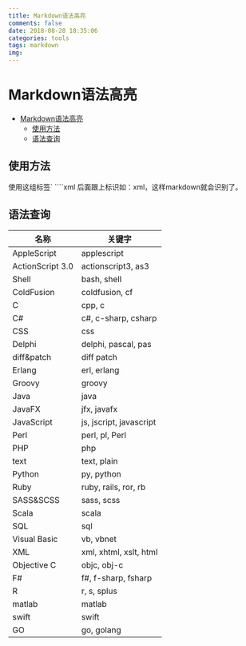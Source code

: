 ```yaml
---
title: Markdown语法高亮
comments: false
date: 2018-08-28 18:35:06
categories: tools
tags: markdown
img:
---
```


# Markdown语法高亮
<!-- TOC -->

- [Markdown语法高亮](#markdown%E8%AF%AD%E6%B3%95%E9%AB%98%E4%BA%AE)
    - [使用方法](#%E4%BD%BF%E7%94%A8%E6%96%B9%E6%B3%95)
    - [语法查询](#%E8%AF%AD%E6%B3%95%E6%9F%A5%E8%AF%A2)

<!-- /TOC -->
## 使用方法  
使用这组标签` ````xml  后面跟上标识如：xml，这样markdown就会识别了。

## 语法查询  

名称| 关键字
---|---
AppleScript|applescript  
ActionScript 3.0|	actionscript3, as3
Shell|	bash, shell
ColdFusion|	coldfusion, cf
C	|cpp, c
C#	|c#, c-sharp, csharp
CSS	|css
Delphi|	delphi, pascal, pas
diff&patch|	diff patch
Erlang|	erl, erlang
Groovy|	groovy
Java|	java
JavaFX|	jfx, javafx
JavaScript|	js, jscript, javascript
Perl|	perl, pl, Perl
PHP|	php
text|	text, plain
Python|	py, python
Ruby|	ruby, rails, ror, rb
SASS&SCSS|	sass, scss
Scala|	scala
SQL|	sql
Visual Basic|	vb, vbnet
XML|	xml, xhtml, xslt, html
Objective C|	objc, obj-c
F#|	f#, f-sharp, fsharp
R|	r, s, splus
matlab|	matlab
swift|	swift
GO|	go, golang
